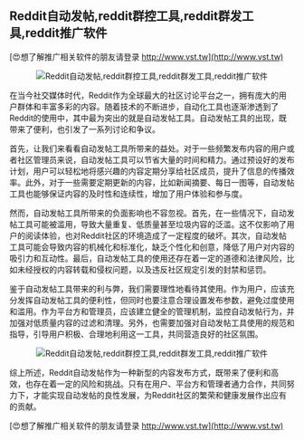 ## **Reddit自动发帖,reddit群控工具,reddit群发工具,reddit推广软件**

[😍想了解推广相关软件的朋友请登录 http://www.vst.tw](http://www.vst.tw)

 <center><img src="https://vst.tw/MP4/tuiguang/png/1.png" alt="Reddit自动发帖,reddit群控工具,reddit群发工具,reddit推广软件"></center>

在当今社交媒体时代，Reddit作为全球最大的社区讨论平台之一，拥有庞大的用户群体和丰富多彩的内容。随着技术的不断进步，自动化工具也逐渐渗透到了Reddit的使用中，其中最为突出的就是自动发帖工具。自动发帖工具的出现，既带来了便利，也引发了一系列讨论和争议。

首先，让我们来看看自动发帖工具所带来的益处。对于一些频繁发布内容的用户或者社区管理员来说，自动发帖工具可以节省大量的时间和精力。通过预设好的发布计划，用户可以轻松地将感兴趣的内容定期分享给社区成员，提升了信息的传播效率。此外，对于一些需要定期更新的内容，比如新闻摘要、每日一图等，自动发帖工具也能够保证内容的及时性和连续性，增加了用户体验和参与度。

然而，自动发帖工具所带来的负面影响也不容忽视。首先，在一些情况下，自动发帖工具可能被滥用，导致大量重复、低质量甚至垃圾内容的泛滥。这不仅影响了用户的阅读体验，也对Reddit社区的环境造成了一定程度的破坏。其次，自动发帖工具可能会导致内容的机械化和标准化，缺乏个性化和创意，降低了用户对内容的吸引力和互动性。最后，自动发帖工具的使用还存在着一定的道德和法律风险，比如未经授权的内容转载和侵权问题，以及违反社区规定引发的封禁和惩罚。

鉴于自动发帖工具带来的利与弊，我们需要理性地看待其使用。作为用户，应该充分发挥自动发帖工具的便利性，但同时也要注意合理设置发布参数，避免过度使用和滥用。作为平台方和管理员，应该建立健全的管理机制，监控自动发帖行为，并加强对低质量内容的过滤和清理。另外，也需要加强对自动发帖工具使用的规范和指导，引导用户积极、合理地利用这一工具，共同营造良好的社区氛围。

 <center><img src="https://vst.tw/MP4/tuiguang/png/4.png" alt="Reddit自动发帖,reddit群控工具,reddit群发工具,reddit推广软件"></center>

综上所述，Reddit自动发帖作为一种新型的内容发布方式，既带来了便利和高效，也存在着一定的风险和挑战。只有在用户、平台方和管理者通力合作，共同努力下，才能实现自动发帖的良性发展，为Reddit社区的繁荣和健康发展作出应有的贡献。

[😍想了解推广相关软件的朋友请登录 http://www.vst.tw](http://www.vst.tw)



